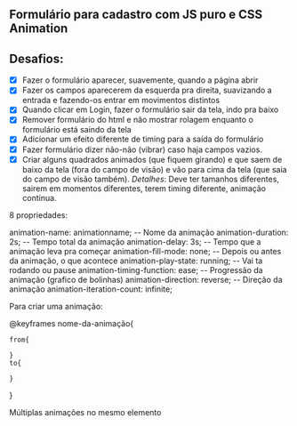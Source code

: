 ## Formulário para cadastro com JS puro e CSS Animation

## Desafios:
- [X] Fazer o formulário aparecer, suavemente, quando a página abrir
- [X] Fazer os campos aparecerem da esquerda pra direita, suavizando a entrada e fazendo-os entrar em movimentos distintos
- [X] Quando clicar em Login, fazer o formulário sair da tela, indo pra baixo
- [X] Remover formulário do html e não mostrar rolagem enquanto o formulário está saindo da tela
- [X] Adicionar um efeito diferente de timing para a saída do formulário
- [X] Fazer formulário dizer não-não (vibrar) caso haja campos vazios.
- [X] Criar alguns quadrados animados (que fiquem girando) e que saem de baixo da tela (fora do campo de visão) e vão para cima da tela (que saia do campo de visão também). _Detalhes_: Deve ter tamanhos diferentes, sairem em momentos diferentes, terem timing diferente, animação contínua.

8 propriedades:

animation-name: animationname; -- Nome da animação
animation-duration: 2s; -- Tempo total da animação
animation-delay: 3s; -- Tempo que a animação leva pra começar
animation-fill-mode: none; -- Depois ou antes da animação, o que acontece
animation-play-state: running; -- Vai ta rodando ou pause
animation-timing-function: ease; -- Progressão da animação (grafico de bolinhas)
animation-direction: reverse; -- Direção da animação
animation-iteration-count: infinite;

Para criar uma animação:

@keyframes nome-da-animação{

    from{

    }
    to{

    }
}

Múltiplas animações no mesmo elemento
